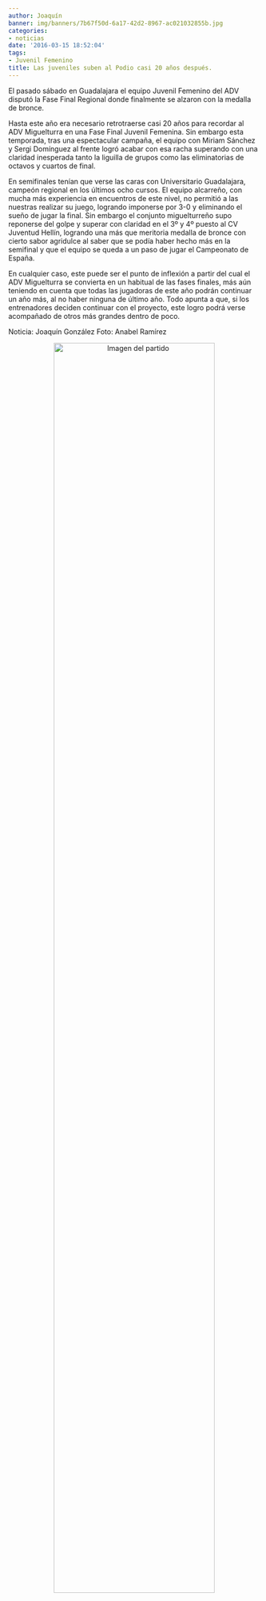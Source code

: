 ```yaml
---
author: Joaquín
banner: img/banners/7b67f50d-6a17-42d2-8967-ac021032855b.jpg
categories:
- noticias
date: '2016-03-15 18:52:04'
tags:
- Juvenil Femenino
title: Las juveniles suben al Podio casi 20 años después.
---
```


El pasado sábado en Guadalajara el equipo Juvenil Femenino del ADV disputó la Fase Final Regional donde finalmente se alzaron con la medalla de bronce.

Hasta este año era necesario retrotraerse casi 20 años para recordar al ADV Miguelturra en una Fase Final Juvenil Femenina. Sin embargo esta temporada, tras una espectacular campaña, el equipo con Miriam Sánchez y Sergi Domínguez al frente logró acabar con esa racha superando con una claridad inesperada tanto la liguilla de grupos como las eliminatorias de octavos y cuartos de final.

En semifinales tenían que verse las caras con Universitario Guadalajara, campeón regional en los últimos ocho cursos. El equipo alcarreño, con mucha más experiencia en encuentros de este nivel, no permitió a las nuestras realizar su juego, logrando imponerse por 3-0 y eliminando el sueño de jugar la final. Sin embargo el conjunto miguelturreño supo reponerse del golpe y superar con claridad en el 3º y 4º puesto al CV Juventud Hellín, logrando una más que meritoria medalla de bronce con cierto sabor agridulce al saber que se podía haber hecho más en la semifinal y que el equipo se queda a un paso de jugar el Campeonato de España.

En cualquier caso, este puede ser el punto de inflexión a partir del cual el ADV Miguelturra se convierta en un habitual de las fases finales, más aún teniendo en cuenta que todas las jugadoras de este año podrán continuar un año más, al no haber ninguna de último año. Todo apunta a que, si los entrenadores deciden continuar con el proyecto, este logro podrá verse acompañado de otros más grandes dentro de poco.

Noticia: Joaquín González
Foto: Anabel Ramírez


<center>
<a target="_new" href="http://www.advmiguelturra.org/img/banners/7b67f50d-6a17-42d2-8967-ac021032855b.jpg"> 
<img alt="Imagen del partido" width="80%" align="center" src="http://www.advmiguelturra.org/img/banners/7b67f50d-6a17-42d2-8967-ac021032855b.jpg"/> </a> </center> 

